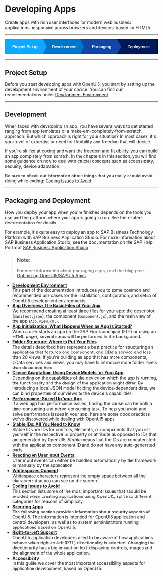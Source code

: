 <!-- loio23cfd955f58142389fa7c9097e11559c -->

# Developing Apps

Create apps with rich user interfaces for modern web business applications, responsive across browsers and devices, based on HTML5.

***

![](images/loio71f8bf5edae54fad91ea855da95f2f97_LowRes.png)

***

<a name="loio23cfd955f58142389fa7c9097e11559c__section_ovf_25f_qbb"/>

## Project Setup

Before you start developing apps with OpenUI5, you start by setting up the development environment of your choice. You can find our recommendations under [Development Environment](development-environment-7bb04e0.md).

***

<a name="loio23cfd955f58142389fa7c9097e11559c__section_znq_f5f_qbb"/>

## Development

When faced with developing an app, you have several ways to get started ranging from app templates or a make-em-completely-from-scratch approach. But which approach is right for your situation? In most cases, it's your level of expertise or need for flexibility and freedom that will decide.

If you're skilled at coding and want the freedom and flexibility, you can build an app completely from scratch. In the chapters in this section, you will find some guidance on how to deal with crucial concepts such as accessibility, security, device adaptation.

Be sure to check out information about things that you really should avoid doing while coding: [Coding Issues to Avoid](coding-issues-to-avoid-3877872.md).

***

<a name="loio23cfd955f58142389fa7c9097e11559c__section_vp3_n5f_qbb"/>

## Packaging and Deployment

How you deploy your app when you're finished depends on the tools you use and the platform where your app is going to run. See the related documentation for details.

For example, it's quite easy to deploy an app to SAP Business Technology Platform with SAP Business Application Studio. For more information about SAP Business Application Studio, see the documentation on the SAP Help Portal at [SAP Business Application Studio](https://help.sap.com/viewer/product/SAP%20Business%20Application%20Studio/Cloud/en-US).

> ### Note:  
> For more information about packaging apps, read the blog post [Optimizing OpenUI5/SAPUI5 Apps](https://blogs.sap.com/2015/02/18/optimizing-openui5-apps/).

-   **[Development Environment](development-environment-7bb04e0.md "This part of the documentation introduces you to some common and recommended use cases for the installation, configuration, and setup
		of OpenUI5 development environments.")**  
This part of the documentation introduces you to some common and recommended use cases for the installation, configuration, and setup of OpenUI5 development environments.
-   **[App Overview: The Basic Files of Your App](app-overview-the-basic-files-of-your-app-28b59ca.md "We recommend creating at least three files for your app: the descriptor
			(manifest.json), the component (Component.js),
		and the main view of the app (App.view.xml).")**  
We recommend creating at least three files for your app: the descriptor \(`manifest.json`\), the component \(`Component.js`\), and the main view of the app \(`App.view.xml`\).
-   **[App Initialization: What Happens When an App Is Started?](app-initialization-what-happens-when-an-app-is-started-d2f5869.md "When a user starts an app (in the SAP Fiori launchpad (FLP) or using an HTML page),
		several steps will be performed in the background.")**  
When a user starts an app \(in the SAP Fiori launchpad \(FLP\) or using an HTML page\), several steps will be performed in the background.
-   **[Folder Structure: Where to Put Your Files](folder-structure-where-to-put-your-files-003f755.md "The details described here represent a best practice for structuring an application
		that features one component, one OData service and less than 20 views. If you're building an
		app that has more components, OData services and views, you may have to introduce more
		folder levels than described here.")**  
The details described here represent a best practice for structuring an application that features one component, one OData service and less than 20 views. If you're building an app that has more components, OData services and views, you may have to introduce more folder levels than described here.
-   **[Device Adaptation: Using Device Models for Your App](device-adaptation-using-device-models-for-your-app-8dbd35e.md "Depending on the capabilities of the device on which the app is running, the
		functionality and the design of the application might differ. By introducing a local JSON
		model holding the device-dependent data, we can bind properties of our views to the device's
		capabilities.")**  
Depending on the capabilities of the device on which the app is running, the functionality and the design of the application might differ. By introducing a local JSON model holding the device-dependent data, we can bind properties of our views to the device's capabilities.
-   **[Performance: Speed Up Your App](performance-speed-up-your-app-408b40e.md "If a web app has performance issues, finding the cause can be both a time-consuming
		and nerve-consuming task. To help you avoid and solve performance issues in your app, here
		are some good practices we've discovered while dealing with OpenUI5 apps. ")**  
If a web app has performance issues, finding the cause can be both a time-consuming and nerve-consuming task. To help you avoid and solve performance issues in your app, here are some good practices we've discovered while dealing with OpenUI5 apps.
-   **[Stable IDs: All You Need to Know](stable-ids-all-you-need-to-know-f51dbb7.md "Stable IDs are IDs for controls, elements, or components that you set yourself in the
		respective id property or attribute as opposed to IDs that are generated by
			OpenUI5. Stable means
		that the IDs are concatenated with the application component ID and do not have any
		auto-generated parts.")**  
Stable IDs are IDs for controls, elements, or components that you set yourself in the respective `id` property or attribute as opposed to IDs that are generated by OpenUI5. *Stable* means that the IDs are concatenated with the application component ID and do not have any auto-generated parts.
-   **[Reacting on User Input Events](reacting-on-user-input-events-c75861e.md "User input events can either be handled automatically by the framework or manually by the application.")**  
User input events can either be handled automatically by the framework or manually by the application.
-   **[Whitespaces Concept](whitespaces-concept-37deb0b.md "Whitespace characters represent the empty space between all the characters that you can
		see on the screen.")**  
Whitespace characters represent the empty space between all the characters that you can see on the screen.
-   **[Coding Issues to Avoid](coding-issues-to-avoid-3877872.md "This section lists some of the most important issues that should be avoided when
		creating applications using OpenUI5, split into different categories for reasons of
		simplicity.")**  
This section lists some of the most important issues that should be avoided when creating applications using OpenUI5, split into different categories for reasons of simplicity.
-   **[Securing Apps](securing-apps-91f3d87.md "The following section provides information about security aspects of OpenUI5. The information is
        intended for OpenUI5 application
        and control developers, as well as to system administrators running applications based on
            OpenUI5.")**  
The following section provides information about security aspects of OpenUI5. The information is intended for OpenUI5 application and control developers, as well as to system administrators running applications based on OpenUI5.
-   **[Right-to-Left Support](right-to-left-support-8d7b286.md "OpenUI5 application
		developers need to be aware of how applications behave when right-to-left (RTL)
		directionality is selected. Changing the directionality has a big impact on text-displaying
		controls, images and the alignment of the whole application.")**  
OpenUI5 application developers need to be aware of how applications behave when right-to-left \(RTL\) directionality is selected. Changing the directionality has a big impact on text-displaying controls, images and the alignment of the whole application.
-   **[Accessibility](accessibility-03b914b.md "In this guide we cover the most important accessibility aspects for application
		development, based on OpenUI5.")**  
In this guide we cover the most important accessibility aspects for application development, based on OpenUI5.

